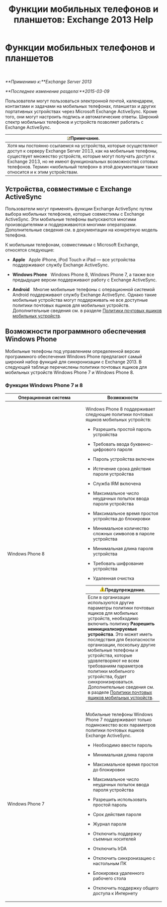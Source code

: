 ﻿---
title: 'Функции мобильных телефонов и планшетов: Exchange 2013 Help'
TOCTitle: Функции мобильных телефонов и планшетов
ms:assetid: ad54d9e6-7a1c-4fb0-b5a9-0b042b98ada3
ms:mtpsurl: https://technet.microsoft.com/ru-ru/library/Bb232162(v=EXCHG.150)
ms:contentKeyID: 50556429
ms.date: 04/30/2018
mtps_version: v=EXCHG.150
ms.translationtype: HT
---

# Функции мобильных телефонов и планшетов

 

_**Применимо к:**Exchange Server 2013_

_**Последнее изменение раздела:**2015-03-09_

Пользователи могут пользоваться электронной почтой, календарем, контактами и задачами на мобильных телефонах, планшетах и других портативных устройствах через Microsoft Exchange ActiveSync. Кроме того, они могут настроить подпись и автоматические ответы. Широкий спектр мобильных телефонов и устройств позволяет работать с Exchange ActiveSync.

<table>
<thead>
<tr class="header">
<th><img src="images/JJ126620.note(EXCHG.150).gif" title="Примечание" alt="Примечание" />Примечание.</th>
</tr>
</thead>
<tbody>
<tr class="odd">
<td>Хотя мы постоянно ссылаемся на устройства, которые осуществляют доступ к серверу Exchange Server 2013, как на мобильные телефоны, существует множество устройств, которые могут получать доступ к Exchange 2013, но не имеют функциональных возможностей сотовых телефонов. Термин «мобильный телефон» в этой документации также относится и к этим устройствам.</td>
</tr>
</tbody>
</table>


## Устройства, совместимые с Exchange ActiveSync

Пользователи могут применять функции Exchange ActiveSync путем выбора мобильных телефонов, которые совместимы с Exchange ActiveSync. Эти мобильные телефоны выпускаются многими производителями и поддерживаются многими операторами. Дополнительные сведения см. в документации на конкретную модель телефона.

К мобильным телефонам, совместимым с Microsoft Exchange, относятся следующие:

  - **Apple**   Apple iPhone, iPod Touch и iPad — все устройства поддерживают службу Exchange ActiveSync.

  - **Windows Phone**   Windows Phone 8, Windows Phone 7, а также все предыдущие версии поддерживают работу с Exchange ActiveSync.

  - **Android**   Многие мобильные телефоны с операционной системой Android поддерживают службу Exchange ActiveSync. Однако такие мобильные устройства могут поддерживать не все доступные политики почтовых ящиков для мобильных устройств. Дополнительные сведения см. в разделе [Политики почтовых ящиков мобильных устройств](mobile-device-mailbox-policies-exchange-2013-help.md).

## Возможности программного обеспечения Windows Phone

Мобильные телефоны под управлением определенной версии программного обеспечения Windows Phone предлагают самый широкий набор функций для синхронизации с Exchange 2013. В следующей таблице перечислены политики почтовых ящиков для мобильных устройств Windows Phone 7 и Windows Phone 8.

### Функции Windows Phone 7 и 8

<table>
<colgroup>
<col style="width: 50%" />
<col style="width: 50%" />
</colgroup>
<thead>
<tr class="header">
<th>Операционная система</th>
<th>Возможности</th>
</tr>
</thead>
<tbody>
<tr class="odd">
<td><p>Windows Phone 8</p></td>
<td><p>Windows Phone 8 поддерживает следующие политики почтовых ящиков мобильных устройств:</p>
<ul>
<li><p>Разрешить простой пароль устройства</p></li>
<li><p>Требовать ввода буквенно-цифрового пароля</p></li>
<li><p>Пароль устройства включен</p></li>
<li><p>Истечение срока действия пароля устройства</p></li>
<li><p>Служба IRM включена</p></li>
<li><p>Максимальное число неудачных попыток ввода пароля устройства</p></li>
<li><p>Максимальное время простоя устройства до блокировки</p></li>
<li><p>Минимальное количество сложных символов в пароле устройства</p></li>
<li><p>Минимальная длина пароля устройства</p></li>
<li><p>Требовать шифрование устройства</p></li>
<li><p>Удаленная очистка</p></li>
</ul>
<table>
<thead>
<tr class="header">
<th><img src="images/JJ983803.warning(EXCHG.150).gif" title="Предупреждение" alt="Предупреждение" />Предупреждение.</th>
</tr>
</thead>
<tbody>
<tr class="odd">
<td>Если в организации используются другие параметры политики почтовых ящиков для мобильных устройств, необходимо включить политику <strong>Разрешить неинициализируемые устройства</strong>. Это может иметь последствия для безопасности организации, поскольку другие мобильные телефоны и устройства, которые удовлетворяют не всем требованиям параметров политики мобильного устройства, будет синхронизироваться. Дополнительные сведения см. в разделе <a href="mobile-device-mailbox-policies-exchange-2013-help.md">Политики почтовых ящиков мобильных устройств</a>.</td>
</tr>
</tbody>
</table>

</td>
</tr>
<tr class="even">
<td><p>Windows Phone 7</p></td>
<td><p>Мобильные телефоны Windows Phone 7 поддерживают только подмножество всех параметров политики почтовых ящиков Exchange ActiveSync.</p>
<ul>
<li><p>Необходимо ввести пароль</p></li>
<li><p>Минимальная длина пароля</p></li>
<li><p>Максимальное время простоя до блокировки</p></li>
<li><p>Максимальное число неудачных попыток ввода пароля устройства</p></li>
<li><p>Разрешить использовать простой пароль</p></li>
<li><p>Срок действия пароля</p></li>
<li><p>Журнал пароля</p></li>
<li><p>Отключить поддержку съемных носителей</p></li>
<li><p>Отключить IrDA</p></li>
<li><p>Отключить синхронизацию с настольным ПК</p></li>
<li><p>Блокировка удаленного рабочего стола</p></li>
<li><p>Отключить поддержку общего доступа к Интернету</p></li>
</ul></td>
</tr>
</tbody>
</table>

